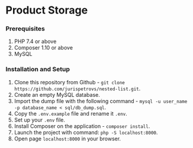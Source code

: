 # Product Storage

### Prerequisites

1. PHP 7.4 or above
2. Composer 1.10 or above
4. MySQL

### Installation and Setup

1. Clone this repository from Github - `git clone https://github.com/jurispetrovs/nested-list.git`.
2. Create an empty MySQL database.
3. Import the dump file with the following command - `mysql -u user_name -p database_name < sql/db_dump.sql`.
4. Copy the `.env.example` file and rename it `.env`.
5. Set up your `.env` file.
6. Install Composer on the application - `composer install`.
7. Launch the project with command: `php -S localhost:8000`.
8. Open page `localhost:8000` in your browser.